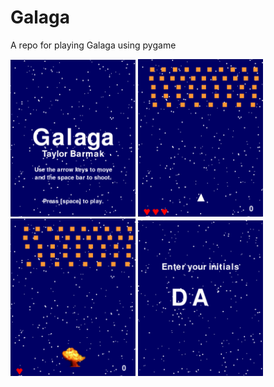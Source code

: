 # Galaga
A repo for playing Galaga using pygame

<p float="left">
    <img src="screenshots/welcome.png" width="200"/>
    <img src="screenshots/start.png" width="200"/>
    <img src="screenshots/show-explosion.png" width="200"/>
    <img src="screenshots/initials.png" width="200"/>
</p>